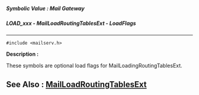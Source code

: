 ##### Symbolic Value : Mail Gateway
##### LOAD_xxx - MailLoadRoutingTablesExt - LoadFlags
---
```
#include <mailserv.h>
```
**Description :**

These symbols are optional load flags for MailLoadingRoutingTablesExt.

**See Also :**
[MailLoadRoutingTablesExt](/domino-c-api-docs/reference/Func/MailLoadRoutingTablesExt)
---
